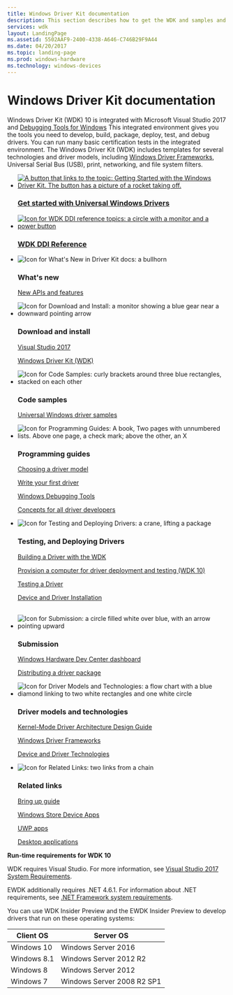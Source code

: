 ```yaml
---
title: Windows Driver Kit documentation
description: This section describes how to get the WDK and samples and start building Windows drivers.
services: wdk
layout: LandingPage
ms.assetid: 5502AAF9-2400-4338-A646-C746B29F9A44
ms.date: 04/20/2017
ms.topic: landing-page
ms.prod: windows-hardware
ms.technology: windows-devices
---
```

# Windows Driver Kit documentation

Windows Driver Kit (WDK) 10 is integrated with Microsoft Visual Studio 2017 and [Debugging Tools for Windows](/windows-hardware/drivers/debugger/index) This integrated environment gives you the tools you need to develop, build, package, deploy, test, and debug drivers. You can run many basic certification tests in the integrated environment. The Windows Driver Kit (WDK) includes templates for several technologies and driver models, including [Windows Driver Frameworks](https://docs.microsoft.com/windows-hardware/drivers/wdf/), Universal Serial Bus (USB), print, networking, and file system filters.

<ul class="cardsY panelContent featuredContent">
    <li>
        <a href="/windows-hardware/drivers/develop/getting-started-with-universal-drivers">
            <div class="cardSize">
                <div class="cardPadding">
                    <div class="card">
                        <div class="cardImageOuter">
                            <div class="cardImage"> 
                                <img src="https://docs.microsoft.com/media/common/i_get-started.svg" alt="A button that links to the topic: Getting Started with the Windows Driver Kit. The button has a picture of a rocket taking off." />
                            </div>
                        </div>
                            <div class="cardText">
                                <h3><b>Get started with Universal Windows Drivers</b></h3>
                            </div>
                    </div>
            </div>
        </a>
    </li>
    <li>
        <a href="/windows-hardware/drivers/ddi/">
            <div class="cardSize">
                <div class="cardPadding">
                    <div class="card">
                        <div class="cardImageOuter">
                            <div class="cardImage"> 
                                <img src="https://docs.microsoft.com/media/common/i_api-reference.svg" alt="Icon for WDK DDI reference topics: a circle with a monitor and a power button" />
                            </div>
                        </div>
                        <div class="cardText">
                            <h3><b>WDK DDI Reference</b></h3>
                        </div>
                    </div>
                </div>
            </div>
        </a>
    </li>
</ul>

<ul class="cardsF panelContent">
    <li>
        <div class="cardSize">
            <div class="cardPadding">
                <div class="card">
                    <div class="cardImageOuter">
                        <div class="cardImage">
                            <img src="https://docs.microsoft.com/media/common/i_whats-new.svg" alt="Icon for What's New in Driver Kit docs: a bullhorn">
                        </div>
                    </div>
                    <div class="cardText">
                        <h3>What's new</h3>
                        <p><a href="/windows-hardware/drivers/what-s-new-in-driver-development">New APIs and features</a></p>
                    </div>
                </div>
            </div>
        </div>
    </li>
    <li>
        <div class="cardSize">
            <div class="cardPadding">
                <div class="card">
                    <div class="cardImageOuter">
                        <div class="cardImage">
                            <img src="https://docs.microsoft.com/media/common/i_download-install.svg" alt="Icon for Download and Install: a monitor showing a blue gear near a downward pointing arrow">
                        </div>
                    </div>
                    <div class="cardText">
                        <h3>Download and install</h3>
                        <p>
                            <a href="https://go.microsoft.com/fwlink/p/?LinkId=698539">Visual Studio 2017</a>
                        </p>
                        <p>
                            <a href="https://docs.microsoft.com/windows-hardware/drivers/download-the-wdk">Windows Driver Kit (WDK)</a>
                        </p>                        
                    </div>
                </div>
            </div>
        </div>
    </li>
    <li>
        <div class="cardSize">
            <div class="cardPadding">
                <div class="card">
                    <div class="cardImageOuter">
                        <div class="cardImage">
                            <img src="https://docs.microsoft.com/media/common/i_code-samples.svg" alt="Icon for Code Samples: curly brackets around three blue rectangles, stacked on each other">
                        </div>
                    </div>
                    <div class="cardText">
                        <h3>Code samples</h3>
                        <p>
                            <a href="https://github.com/Microsoft/Windows-driver-samples">Universal Windows driver samples</a>
                        </p>
                    </div>
                </div>
            </div>
        </div>
    </li>
    <li>
        <div class="cardSize">
            <div class="cardPadding">
                <div class="card">
                    <div class="cardImageOuter">
                        <div class="cardImage">
                            <img src="https://docs.microsoft.com/media/common/i_guidelines.svg" alt="Icon for Programming Guides: A book, Two pages with unnumbered lists. Above one page, a check mark; above the other, an X">
                        </div>
                    </div>
                    <div class="cardText">
                        <h3>Programming guides</h3>
                        <p>
                            <a href="/windows-hardware/drivers/gettingstarted/choosing-a-driver-model">Choosing a driver model</a>
                        </p>
                        <p>
                            <a href="/windows-hardware/drivers/gettingstarted/writing-your-first-driver">Write your first driver</a>
                        </p>
                        <p>
                            <a href="/windows-hardware/drivers/debugger/">Windows Debugging Tools</a>
                        </p>
                        <p>
                            <a href="/windows-hardware/drivers/gettingstarted/concepts-and-knowledge-for-all-driver-developers">Concepts for all driver developers</a>
                        </p>                        
                    </div>
                </div>
            </div>
        </div>
    </li>
    <li>
        <div class="cardSize">
            <div class="cardPadding">
                <div class="card">
                    <div class="cardImageOuter">
                        <div class="cardImage">
                            <img src="https://docs.microsoft.com/media/common/i_build.svg" alt="Icon for Testing and Deploying Drivers: a crane, lifting a package">
                        </div>
                    </div>
                    <div class="cardText">
                        <h3>Testing, and Deploying Drivers</h3>
                        <p>
                            <a href="/windows-hardware/drivers/develop/building-a-driver">Building a Driver with the WDK</a>
                        </p>
                        <p>
                            <a href="/windows-hardware/drivers/gettingstarted/provision-a-target-computer-wdk-8-1">Provision a computer for driver deployment and testing (WDK 10)</a>
                        </p>
                        <p>
                            <a href="/windows-hardware/drivers/develop/testing-a-driver">Testing a Driver</a>
                        </p>
                        <p>
                            <a href="/windows-hardware/drivers/install/">Device and Driver Installation</a>
                        </p>                      
                    </div>
                </div>
            </div>
        </div>
    </li><br>    <li>
        <div class="cardSize">
            <div class="cardPadding">
                <div class="card">
                    <div class="cardImageOuter">
                        <div class="cardImage">
                            <img src="https://docs.microsoft.com/media/common/i_upgrade.svg" alt="Icon for Submission: a circle filled white over blue, with an arrow pointing upward">
                        </div>
                    </div>
                    <div class="cardText">
                        <h3>Submission</h3>
                        <p>
                            <a href="/windows-hardware/drivers/dashboard/">Windows Hardware Dev Center dashboard</a>
                        </p>
                        <p>
                            <a href="/windows-hardware/drivers/develop/distributing-a-driver-package-win8">Distributing a driver package</a>
                        </p>
                    </div>
                </div>
            </div>
        </div>
    </li>
    <li>
        <div class="cardSize">
            <div class="cardPadding">
                <div class="card">
                    <div class="cardImageOuter">
                        <div class="cardImage">
                            <img src="https://docs.microsoft.com/media/common/i_architecture.svg" alt="Icon for Driver Models and Technologies: a flow chart with a blue diamond linking to two white rectangles and one white circle">
                        </div>
                    </div>
                    <div class="cardText">
                        <h3>Driver models and technologies</h3>
                        <p>
                            <a href="/windows-hardware/drivers/kernel/">Kernel-Mode Driver Architecture Design Guide</a>
                        </p>
                        <p>
                            <a href="/windows-hardware/drivers/wdf/">Windows Driver Frameworks</a>
                        </p>
                        <p>
                            <a href="/windows-hardware/drivers/device-and-driver-technologies">Device and Driver Technologies</a>
                        </p>
                    </div>
                </div>
            </div>
        </div>
    </li>
    <li>
        <div class="cardSize">
            <div class="cardPadding">
                <div class="card">
                    <div class="cardImageOuter">
                        <div class="cardImage">
                            <img src="https://docs.microsoft.com/media/common/i_link.svg" alt="Icon for Related Links: two links from a chain">
                        </div>
                    </div>
                    <div class="cardText">
                        <h3>Related links</h3>
                        <p>
                            <a href="/windows-hardware/drivers/bringup/">Bring up guide</a>
                        </p>
                        <p>
                            <a href="/windows-hardware/drivers/devapps/">Windows Store Device Apps</a>
                        </p>
                        <p>
                            <a href="https://docs.microsoft.com/windows/uwp/">UWP apps</a>
                        </p>
                        <p>
                            <a href="https://developer.microsoft.com/windows/desktop">Desktop applications</a>
                        </p>
                    </div>
                </div>
            </div>
        </div>
    </li>
</ul>

<p><b>Run-time requirements for WDK 10</b></p>

WDK requires Visual Studio. For more information, see [Visual Studio 2017 System Requirements](https://docs.microsoft.com/visualstudio/productinfo/vs2017-system-requirements-vs).

EWDK additionally requires .NET 4.6.1. For information about .NET requirements, see [.NET Framework system requirements](https://docs.microsoft.com/dotnet/framework/get-started/system-requirements). 

You can use WDK Insider Preview and the EWDK Insider Preview to develop drivers that run on these operating systems:

|  Client OS  |         Server OS          |
|-------------|----------------------------|
| Windows 10  |    Windows Server 2016     |
| Windows 8.1 |   Windows Server 2012 R2   |
|  Windows 8  |    Windows Server 2012     |
|  Windows 7  | Windows Server 2008 R2 SP1 |
